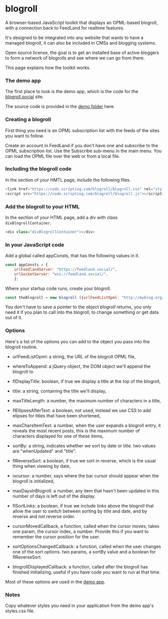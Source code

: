 # blogroll

A browser-based JavaScript toolkit that displays an OPML-based blogroll, with a connection back to FeedLand for realtime features. 

It's designed to be integrated into any website that wants to have a managed blogroll, it can also be included in CMSs and blogging systems. 

Open source license, the goal is to get an installed base of active bloggers to form a network of blogrolls and see where we can go from there.

This page explains how the toolkit works. 

### The demo app

The first place to look is the demo app, which is the code for the <a href="https://blogroll.social/">blogroll.social</a> site. 

The source code is provided in the <a href="https://github.com/scripting/blogroll/tree/master/demo">demo folder</a> here. 

### Creating a blogroll

First thing you need is an OPML subscription list with the feeds of the sites you want to follow.

Create an account in FeedLand if you don't have one and subscribe to the OPML subscription list. Use the Subscribe sub-menu in the main menu. You can load the OPML file over the web or from a local file. 

### Including the blogroll code

In the <head> section of your HMTL page, include the following files. 

```javascript<link href="https://code.scripting.com/blogroll/blogroll.css" rel="stylesheet"><script src="https://code.scripting.com/blogroll/blogroll.js"></script>```

### Add the blogroll to your HTML

In the <body> section of your HTML page, add a div with class `divBlogrollContainer`.

```javascript<div class="divBlogrollContainer"></div>```

### In your JavaScript code

Add a global called appConsts, that has the following values in it. 

```javascriptconst appConsts = {	urlFeedlandServer: "https://feedland.social/",	urlSocketServer: "wss://feedland.social/",	};```

Where your startup code runs, create your blogroll. 

```javascriptconst theBlogroll = new blogroll ({urlFeedListOpml: "http://myblog.org/blogroll.opml"});```

You don't have to save a pointer to the object <i>blogroll</i> returns, you only need it if you plan to call into the blogroll, to change something or get data out of it. 

### Options

Here's a list of the options you can add to the object you pass into the blogroll routine.

* urlFeedListOpml: a string, the URL of the blogroll OPML file,

* whereToAppend: a jQuery object, the DOM object we'll append the blogroll to

* flDisplayTitle: boolean, if true we display a title at the top of the blogroll,

* title: a string, containing the title we'll display,

* maxTitleLength: a number, the maximum number of characters in a title,

* flEllipsesAfterText: a boolean, not used, instead we use CSS to add elipses for titles that have been shortened,

* maxCharsItemText: a number, when the user expands a blogroll entry, it reveals the most recent posts, this is the maximum number of characters displayed for one of these items,

* sortBy: a string, indicates whether we sort by date or title. two values are "whenUpdated" and "title".

* flReverseSort: a boolean, if true we sort in reverse, which is the usual thing when viewing by date,

* ixcursor: a number, says where the bar cursor should appear when the blogroll is initialized,

* maxDaysInBlogroll: a number, any item that hasn't been updated in this number of days is left out of the display.

* flSortLinks: a boolean, if true we include links above the blogroll that allow the user to switch between sorting by title and date, and by reverse and not reverse order.

* cursorMovedCallback, a function, called when the cursor moves, takes one param, the cursor index, a number. Provide this if you want to remember the cursor position for the user.

* sortOptionsChangedCallback: a function, called when the user changes one of the sort options. two params, a sortBy value and a boolean for flReverseSort.

* blogrollDisplayedCallback: a function, called after the blogroll has finished initializing, useful if you have code you want to run at that time.

Most of these options are used in the <a href="https://github.com/scripting/blogroll/tree/master/demo">demo app</a>. 

### Notes

Copy whatever styles you need in your application from the demo app's styles.css file.

